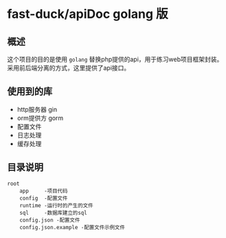 # fast-duck/apiDoc golang 版

## 概述

这个项目的目的是使用 `golang` 替换php提供的api，用于练习web项目框架封装。
采用前后端分离的方式，这里提供了api接口。

## 使用到的库

- http服务器 gin
- orm提供方 gorm
- 配置文件
- 日志处理
- 缓存处理

## 目录说明

```
root
    app     -项目代码
    config  -配置文件
    runtime -运行时的产生的文件
    sql     -数据库建立的sql
    config.json -配置文件
    config.json.example -配置文件示例文件
```

